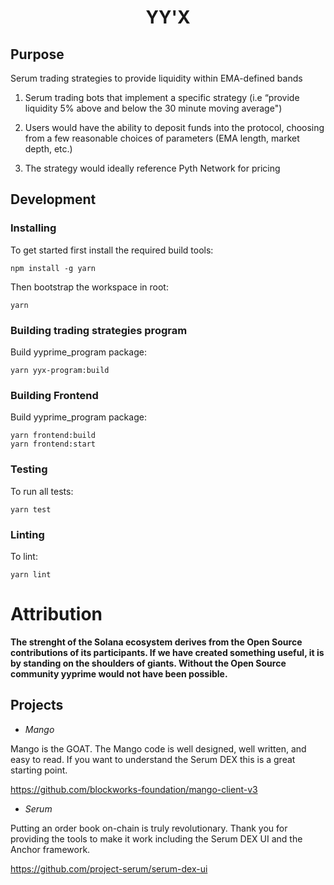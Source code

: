 <div align="center">
  <h1>YY'X</h1>
</div>

## Purpose

Serum trading strategies to provide liquidity within EMA-defined bands

1. Serum trading bots that implement a specific strategy (i.e “provide liquidity 5% above and below the 30 minute moving average")

1. Users would have the ability to deposit funds into the protocol, choosing from a few reasonable choices of parameters (EMA length, market depth, etc.)

1. The strategy would ideally reference Pyth Network for pricing

## Development

### Installing

To get started first install the required build tools:

```
npm install -g yarn
```

Then bootstrap the workspace in root:

```
yarn
```

### Building trading strategies program

Build yyprime_program package:

```
yarn yyx-program:build
```

### Building Frontend

Build yyprime_program package:

```
yarn frontend:build
yarn frontend:start

```

### Testing

To run all tests:

```
yarn test
```

### Linting

To lint:

```
yarn lint
```

# Attribution

**The strenght of the Solana ecosystem derives from the Open Source contributions of its participants. If we have created something useful, it is by standing on the shoulders of giants. Without the Open Source community yyprime would not have been possible.**

## Projects

- *Mango*

Mango is the GOAT. The Mango code is well designed, well written, and easy to read. If you want to understand the Serum DEX this is a great starting point.

https://github.com/blockworks-foundation/mango-client-v3

- *Serum*

Putting an order book on-chain is truly revolutionary. Thank you for providing the tools to make it work including the Serum DEX UI and the Anchor framework.

https://github.com/project-serum/serum-dex-ui
